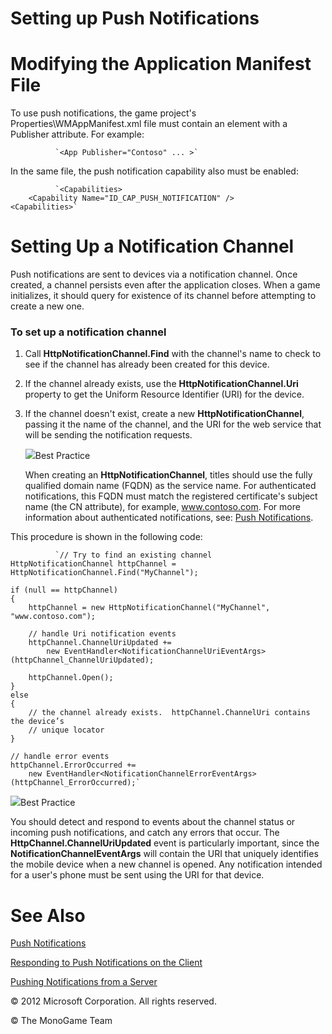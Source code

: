 

# Setting up Push Notifications

# Modifying the Application Manifest File

To use push notifications, the game project's Properties\\WMAppManifest.xml file must contain an <App> element with a Publisher attribute. For example:

              `<App Publisher="Contoso" ... >` 
            

In the same file, the push notification capability also must be enabled:

              `<Capabilities>
        <Capability Name="ID_CAP_PUSH_NOTIFICATION" />
    <Capabilities>` 
            

# Setting Up a Notification Channel

Push notifications are sent to devices via a notification channel. Once created, a channel persists even after the application closes. When a game initializes, it should query for existence of its channel before attempting to create a new one.

### To set up a notification channel

1.  Call **HttpNotificationChannel.Find** with the channel's name to check to see if the channel has already been created for this device.
    
2.  If the channel already exists, use the **HttpNotificationChannel.Uri** property to get the Uniform Resource Identifier (URI) for the device.
    
3.  If the channel doesn't exist, create a new **HttpNotificationChannel**, passing it the name of the channel, and the URI for the web service that will be sending the notification requests.
    
    ![](bp.gif)Best Practice
    
    When creating an **HttpNotificationChannel**, titles should use the fully qualified domain name (FQDN) as the service name. For authenticated notifications, this FQDN must match the registered certificate's subject name (the CN attribute), for example, www.contoso.com. For more information about authenticated notifications, see: [Push Notifications](PushNotificationsPhone.md).
    

This procedure is shown in the following code:

              `// Try to find an existing channel
    HttpNotificationChannel httpChannel = HttpNotificationChannel.Find("MyChannel");

    if (null == httpChannel)
    {
        httpChannel = new HttpNotificationChannel("MyChannel", "www.contoso.com");
        
        // handle Uri notification events
        httpChannel.ChannelUriUpdated += 
            new EventHandler<NotificationChannelUriEventArgs>(httpChannel_ChannelUriUpdated);

        httpChannel.Open();
    }
    else
    {
        // the channel already exists.  httpChannel.ChannelUri contains the device’s
        // unique locator	
    }

    // handle error events
    httpChannel.ErrorOccurred += 
        new EventHandler<NotificationChannelErrorEventArgs>(httpChannel_ErrorOccurred);` 
            

![](bp.gif)Best Practice

You should detect and respond to events about the channel status or incoming push notifications, and catch any errors that occur. The **HttpChannel.ChannelUriUpdated** event is particularly important, since the **NotificationChannelEventArgs** will contain the URI that uniquely identifies the mobile device when a new channel is opened. Any notification intended for a user's phone must be sent using the URI for that device.

# See Also

[Push Notifications](PushNotificationsPhone.md)  

[Responding to Push Notifications on the Client](PushNotifications_Client.md)  

[Pushing Notifications from a Server](PushNotifications_Server.md)  

© 2012 Microsoft Corporation. All rights reserved.  

© The MonoGame Team